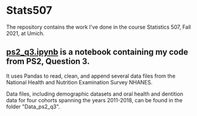# Stats507

The repository contains the work I’ve done in the course Statistics 507, Fall 2021, at Umich.

## [ps2_q3.ipynb](https://github.com/yuelinhe/Stats507/blob/main/ps2_q3.ipynb) is a notebook containing my code from PS2, Question 3.

It uses Pandas to read, clean, and append several data files from the National Health and Nutrition Examination Survey NHANES.

Data files, including demographic datasets and oral health and dentition data for four cohorts spanning the years 2011-2018, can be found in the folder "Data_ps2_q3".

